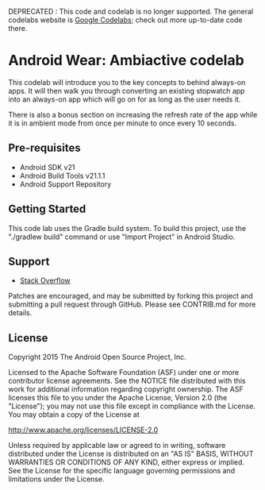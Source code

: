 DEPRECATED : This code and codelab is no longer supported. The general codelabs website is [Google Codelabs](https://codelabs.developers.google.com); check out more up-to-date code there.

Android Wear: Ambiactive codelab
================================

This codelab will introduce you to the key concepts to behind always-on apps.
It will then walk you through converting an existing stopwatch app into an always-on app which will
go on for as long as the user needs it.

There is also a bonus section on increasing the refresh rate of the app
while it is in ambient mode from once per minute to once every 10 seconds.

Pre-requisites
--------------

- Android SDK v21
- Android Build Tools v21.1.1
- Android Support Repository

Getting Started
---------------

This code lab uses the Gradle build system. To build this project, use the
"./gradlew build" command or use "Import Project" in Android Studio.

Support
-------

- [Stack Overflow](http://stackoverflow.com/questions/tagged/android)

Patches are encouraged, and may be submitted by forking this project and
submitting a pull request through GitHub. Please see CONTRIB.md for more details.

License
-------

Copyright 2015 The Android Open Source Project, Inc.

Licensed to the Apache Software Foundation (ASF) under one or more contributor
license agreements.  See the NOTICE file distributed with this work for
additional information regarding copyright ownership.  The ASF licenses this
file to you under the Apache License, Version 2.0 (the "License"); you may not
use this file except in compliance with the License.  You may obtain a copy of
the License at

http://www.apache.org/licenses/LICENSE-2.0

Unless required by applicable law or agreed to in writing, software
distributed under the License is distributed on an "AS IS" BASIS, WITHOUT
WARRANTIES OR CONDITIONS OF ANY KIND, either express or implied.  See the
License for the specific language governing permissions and limitations under
the License.
